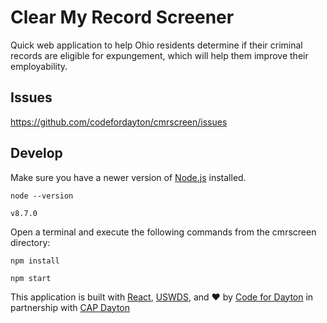 # Clear My Record Screener
Quick web application to help Ohio residents determine if their criminal records are eligible for expungement, which will help them improve their employability. 


## Issues
https://github.com/codefordayton/cmrscreen/issues


## Develop
Make sure you have a newer version of [Node.js](https://nodejs.org/en/) installed.

`node --version`

`v8.7.0`


Open a terminal and execute the following commands from the cmrscreen directory:

`npm install`

`npm start`


This application is built with
[React](https://reactjs.org/), [USWDS](https://standards.usa.gov/), and ♥ by
[Code for Dayton](http://codefordayton.org/) in partnership with
[CAP Dayton](https://capdayton.org/)
